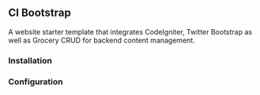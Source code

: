 ## CI Bootstrap

A website starter template that integrates CodeIgniter, Twitter Bootstrap as well as Grocery CRUD for backend content management. 

### Installation

### Configuration



